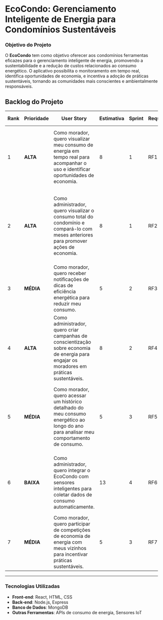 # EcoCondo: Gerenciamento Inteligente de Energia para Condomínios Sustentáveis

### Objetivo do Projeto
O **EcoCondo** tem como objetivo oferecer aos condomínios ferramentas eficazes para o gerenciamento inteligente de energia, promovendo a sustentabilidade e a redução de custos relacionados ao consumo energético. O aplicativo possibilita o monitoramento em tempo real, identifica oportunidades de economia, e incentiva a adoção de práticas sustentáveis, tornando as comunidades mais conscientes e ambientalmente responsáveis.

## Backlog do Projeto

| Rank | Prioridade | User Story | Estimativa | Sprint | Requisito | Critério de Aceitação |
|------|------------|------------|------------|--------|-----------|----------------------|
| 1    | **ALTA**   | Como morador, quero visualizar meu consumo de energia em tempo real para acompanhar o uso e identificar oportunidades de economia. | 8  | 1 | RF1 | A página de consumo em tempo real deve mostrar o consumo diário, semanal e mensal, com gráficos e alertas de alta utilização. |
| 2    | **ALTA**   | Como administrador, quero visualizar o consumo total do condomínio e compará-lo com meses anteriores para promover ações de economia. | 8  | 1 | RF2 | A dashboard do administrador deve exibir relatórios comparativos, além de sugestões automáticas de medidas de redução de consumo. |
| 3    | **MÉDIA**  | Como morador, quero receber notificações de dicas de eficiência energética para reduzir meu consumo. | 5  | 2 | RF3 | O sistema deve enviar notificações personalizadas com base no consumo atual e histórico. |
| 4    | **ALTA**   | Como administrador, quero criar campanhas de conscientização sobre economia de energia para engajar os moradores em práticas sustentáveis. | 8  | 2 | RF4 | O sistema deve permitir a criação e o envio de campanhas, com métricas de engajamento e participação. |
| 5    | **MÉDIA**  | Como morador, quero acessar um histórico detalhado do meu consumo energético ao longo do ano para analisar meu comportamento de consumo. | 5  | 3 | RF5 | A interface de histórico deve permitir a visualização de consumo mensal, semanal e diário, com a possibilidade de exportação para CSV. |
| 6    | **BAIXA**  | Como administrador, quero integrar o EcoCondo com sensores inteligentes para coletar dados de consumo automaticamente. | 13 | 4 | RF6 | O sistema deve se conectar a sensores de medição automática e atualizar os dados de consumo em tempo real. |
| 7    | **MÉDIA**  | Como morador, quero participar de competições de economia de energia com meus vizinhos para incentivar práticas sustentáveis. | 5  | 3 | RF7 | O sistema deve organizar e exibir competições mensais, com um ranking de economia de energia. |

---

### Tecnologias Utilizadas
- **Front-end**: React, HTML, CSS
- **Back-end**: Node.js, Express
- **Banco de Dados**: MongoDB
- **Outras Ferramentas**: APIs de consumo de energia, Sensores IoT
